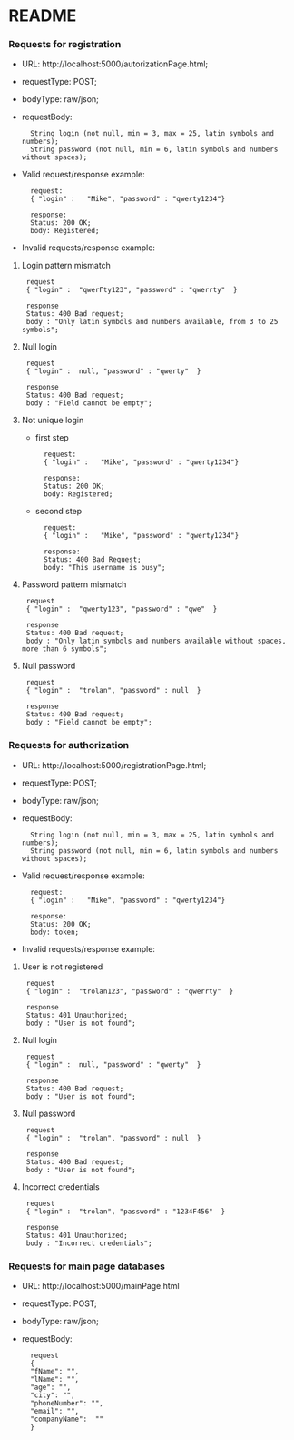# README #

### Requests for registration ###

- URL: http://localhost:5000/autorizationPage.html;
- requestType: POST;
- bodyType: raw/json;
- requestBody:

        String login (not null, min = 3, max = 25, latin symbols and numbers);    
        String password (not null, min = 6, latin symbols and numbers without spaces);

- Valid request/response example:

        request:  
        { "login" :   "Mike", "password" : "qwerty1234"}

        response:  
        Status: 200 OK;     
        body: Registered;

- Invalid requests/response example:

1) Login pattern mismatch

        request     
        { "login" :  "qwerГty123", "password" : "qwerrty"  }

        response    
        Status: 400 Bad request;    
        body : "Only latin symbols and numbers available, from 3 to 25 symbols";

2) Null login

        request     
        { "login" :  null, "password" : "qwerty"  }

        response    
        Status: 400 Bad request;    
        body : "Field cannot be empty";

3) Not unique login

    - first step

            request:  
            { "login" :   "Mike", "password" : "qwerty1234"}

            response:   
            Status: 200 OK;   
            body: Registered;

    - second step

            request:  
            { "login" :   "Mike", "password" : "qwerty1234"}

            response:   
            Status: 400 Bad Request;   
            body: "This username is busy";


4) Password pattern mismatch

        request     
        { "login" :  "qwerty123", "password" : "qwe"  }

        response    
        Status: 400 Bad request;    
        body : "Only latin symbols and numbers available without spaces, more than 6 symbols";

5) Null password

        request     
        { "login" :  "trolan", "password" : null  }

        response    
        Status: 400 Bad request;    
        body : "Field cannot be empty";

### Requests for authorization ###

- URL: http://localhost:5000/registrationPage.html;
- requestType: POST;
- bodyType: raw/json;
- requestBody:

        String login (not null, min = 3, max = 25, latin symbols and numbers);    
        String password (not null, min = 6, latin symbols and numbers without spaces);

- Valid request/response example:

        request:  
        { "login" :   "Mike", "password" : "qwerty1234"}

        response:  
        Status: 200 OK;     
        body: token;

- Invalid requests/response example:

1) User is not registered

        request     
        { "login" :  "trolan123", "password" : "qwerrty"  }

        response    
        Status: 401 Unauthorized;    
        body : "User is not found";

2) Null login

        request     
        { "login" :  null, "password" : "qwerty"  }

        response    
        Status: 400 Bad request;    
        body : "User is not found";
   
3) Null password

        request     
        { "login" :  "trolan", "password" : null  }

        response    
        Status: 400 Bad request;    
        body : "User is not found";

4) Incorrect credentials

        request     
        { "login" :  "trolan", "password" : "1234F456"  }

        response    
        Status: 401 Unauthorized;    
        body : "Incorrect credentials";

### Requests for main page databases ###

- URL: http://localhost:5000/mainPage.html
- requestType: POST;
- bodyType: raw/json;
- requestBody:

        request
        {
        "fName": "",
        "lName": "",
        "age": "",
        "city": "",
        "phoneNumber": "",
        "email": "",
        "companyName":  ""
        }


  
